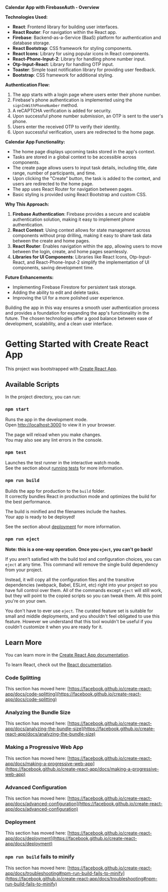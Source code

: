 **Calendar App with FirebaseAuth - Overview**

**Technologies Used:**
- **React**: Frontend library for building user interfaces.
- **React Router**: For navigation within the React app.
- **Firebase**: Backend-as-a-Service (BaaS) platform for authentication and database storage.
- **React Bootstrap**: CSS framework for styling components.
- **React Icons**: Library for using popular icons in React components.
- **React-Phone-Input-2**: Library for handling phone number input.
- **Otp-Input-React**: Library for handling OTP input.
- **Toaster**: Simple toast notification library for providing user feedback.
- **Bootstrap**: CSS framework for additional styling.

**Authentication Flow:**
1. The app starts with a login page where users enter their phone number.
2. Firebase's phone authentication is implemented using the `signInWithPhoneNumber` method.
3. A reCAPTCHA verification is added for security.
4. Upon successful phone number submission, an OTP is sent to the user's phone.
5. Users enter the received OTP to verify their identity.
6. Upon successful verification, users are redirected to the home page.

**Calendar App Functionality:**
- The home page displays upcoming tasks stored in the app's context.
- Tasks are stored in a global context to be accessible across components.
- The create page allows users to input task details, including title, date range, number of participants, and time.
- Upon clicking the "Create" button, the task is added to the context, and users are redirected to the home page.
- The app uses React Router for navigation between pages.
- Basic styling is provided using React Bootstrap and custom CSS.

**Why This Approach:**
1. **Firebase Authentication**: Firebase provides a secure and scalable authentication solution, making it easy to implement phone authentication.
2. **React Context**: Using context allows for state management across components without prop drilling, making it easy to share task data between the create and home pages.
3. **React Router**: Enables navigation within the app, allowing users to move between the login, create, and home pages seamlessly.
4. **Libraries for UI Components**: Libraries like React Icons, Otp-Input-React, and React-Phone-Input-2 simplify the implementation of UI components, saving development time.

**Future Enhancements:**
- Implementing Firebase Firestore for persistent task storage.
- Adding the ability to edit and delete tasks.
- Improving the UI for a more polished user experience.

Building the app in this way ensures a smooth user authentication process and provides a foundation for expanding the app's functionality in the future. The chosen technologies offer a good balance between ease of development, scalability, and a clean user interface.


# Getting Started with Create React App

This project was bootstrapped with [Create React App](https://github.com/facebook/create-react-app).

## Available Scripts

In the project directory, you can run:

### `npm start`

Runs the app in the development mode.\
Open [http://localhost:3000](http://localhost:3000) to view it in your browser.

The page will reload when you make changes.\
You may also see any lint errors in the console.

### `npm test`

Launches the test runner in the interactive watch mode.\
See the section about [running tests](https://facebook.github.io/create-react-app/docs/running-tests) for more information.

### `npm run build`

Builds the app for production to the `build` folder.\
It correctly bundles React in production mode and optimizes the build for the best performance.

The build is minified and the filenames include the hashes.\
Your app is ready to be deployed!

See the section about [deployment](https://facebook.github.io/create-react-app/docs/deployment) for more information.

### `npm run eject`

**Note: this is a one-way operation. Once you `eject`, you can't go back!**

If you aren't satisfied with the build tool and configuration choices, you can `eject` at any time. This command will remove the single build dependency from your project.

Instead, it will copy all the configuration files and the transitive dependencies (webpack, Babel, ESLint, etc) right into your project so you have full control over them. All of the commands except `eject` will still work, but they will point to the copied scripts so you can tweak them. At this point you're on your own.

You don't have to ever use `eject`. The curated feature set is suitable for small and middle deployments, and you shouldn't feel obligated to use this feature. However we understand that this tool wouldn't be useful if you couldn't customize it when you are ready for it.

## Learn More

You can learn more in the [Create React App documentation](https://facebook.github.io/create-react-app/docs/getting-started).

To learn React, check out the [React documentation](https://reactjs.org/).

### Code Splitting

This section has moved here: [https://facebook.github.io/create-react-app/docs/code-splitting](https://facebook.github.io/create-react-app/docs/code-splitting)

### Analyzing the Bundle Size

This section has moved here: [https://facebook.github.io/create-react-app/docs/analyzing-the-bundle-size](https://facebook.github.io/create-react-app/docs/analyzing-the-bundle-size)

### Making a Progressive Web App

This section has moved here: [https://facebook.github.io/create-react-app/docs/making-a-progressive-web-app](https://facebook.github.io/create-react-app/docs/making-a-progressive-web-app)

### Advanced Configuration

This section has moved here: [https://facebook.github.io/create-react-app/docs/advanced-configuration](https://facebook.github.io/create-react-app/docs/advanced-configuration)

### Deployment

This section has moved here: [https://facebook.github.io/create-react-app/docs/deployment](https://facebook.github.io/create-react-app/docs/deployment)

### `npm run build` fails to minify

This section has moved here: [https://facebook.github.io/create-react-app/docs/troubleshooting#npm-run-build-fails-to-minify](https://facebook.github.io/create-react-app/docs/troubleshooting#npm-run-build-fails-to-minify)
